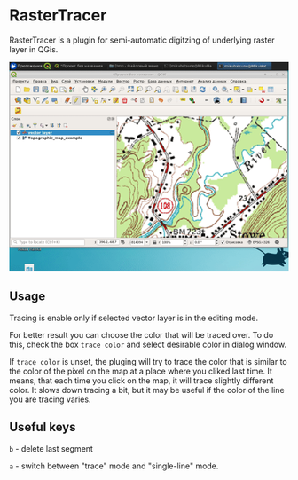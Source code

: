 # RasterTracer

RasterTracer is a plugin for semi-automatic digitzing of underlying raster layer in QGis. 

<img src="screen.gif" width="640" />

## Usage

Tracing is enable only if selected vector layer is in the editing mode.

For better result you can choose the color that will be traced over. 
To do this, check the box `trace color` and select desirable color in dialog window.

If `trace color` is unset, the pluging will try to trace the color that is 
similar to the color of the pixel on the map at a place where you cliked last time.
It means, that each time you click on the map, it will trace slightly different color.
It slows down tracing a bit, but it may be useful if the color of the line you are tracing
varies.


## Useful keys


`b` - delete last segment

`a` - switch between "trace" mode and "single-line" mode.
